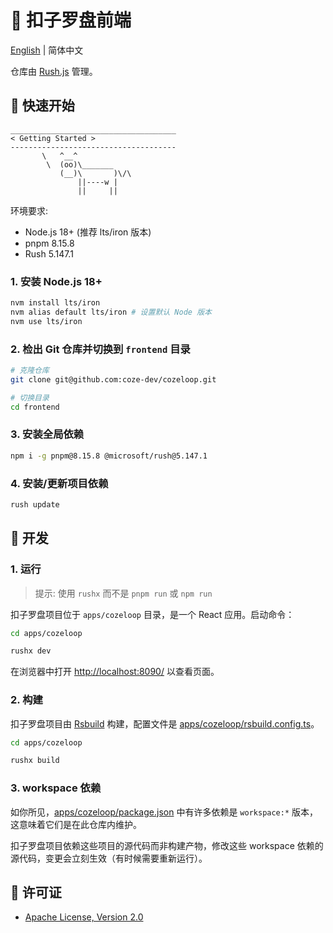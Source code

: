# 🧭 扣子罗盘前端

[English](./README.md) | 简体中文

仓库由 [Rush.js](https://rushjs.io/) 管理。

## 🚀 快速开始

```
_____________________________________
< Getting Started >
-------------------------------------
       \   ^__^
        \  (oo)\_______
           (__)\       )\/\
               ||----w |
               ||     ||
```
环境要求:
* Node.js 18+ (推荐 lts/iron 版本)
* pnpm 8.15.8
* Rush 5.147.1

### 1. 安装 Node.js 18+

``` bash
nvm install lts/iron
nvm alias default lts/iron # 设置默认 Node 版本
nvm use lts/iron
```

### 2. 检出 Git 仓库并切换到 `frontend` 目录

```bash
# 克隆仓库
git clone git@github.com:coze-dev/cozeloop.git

# 切换目录
cd frontend
```

### 3. 安装全局依赖

```bash
npm i -g pnpm@8.15.8 @microsoft/rush@5.147.1
```

### 4. 安装/更新项目依赖

```bash
rush update
```

## 🔨 开发

### 1. 运行

> 提示: 使用 `rushx` 而不是 `pnpm run` 或 `npm run`

扣子罗盘项目位于 `apps/cozeloop` 目录，是一个 React 应用。启动命令：

```bash
cd apps/cozeloop

rushx dev
```

在浏览器中打开 [http://localhost:8090/](http://localhost:8090/) 以查看页面。

### 2. 构建

扣子罗盘项目由 [Rsbuild](https://rsbuild.dev/) 构建，配置文件是 [apps/cozeloop/rsbuild.config.ts](./apps/cozeloop/rsbuild.config.ts)。

```bash
cd apps/cozeloop

rushx build
```

### 3. workspace 依赖

如你所见，[apps/cozeloop/package.json](./apps/cozeloop/package.json) 中有许多依赖是 `workspace:*` 版本，这意味着它们是在此仓库内维护。

扣子罗盘项目依赖这些项目的源代码而非构建产物，修改这些 workspace 依赖的源代码，变更会立刻生效（有时候需要重新运行）。


## 📄 许可证
* [Apache License, Version 2.0](../LICENSE)
